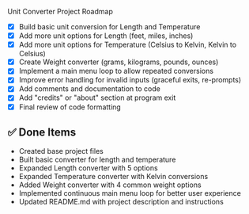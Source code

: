 Unit Converter Project Roadmap
- [x] Build basic unit conversion for Length and Temperature
- [x] Add more unit options for Length (feet, miles, inches)
- [x] Add more unit options for Temperature (Celsius to Kelvin, Kelvin to Celsius)
- [x] Create Weight converter (grams, kilograms, pounds, ounces)
- [x] Implement a main menu loop to allow repeated conversions
- [X] Improve error handling for invalid inputs (graceful exits, re-prompts)
- [X] Add comments and documentation to code
- [X] Add "credits" or "about" section at program exit
- [X] Final review of code formatting 

## ✅ Done Items

- Created base project files
- Built basic converter for length and temperature
- Expanded Length converter with 5 options
- Expanded Temperature converter with Kelvin conversions
- Added Weight converter with 4 common weight options
- Implemented continuous main menu loop for better user experience
- Updated README.md with project description and instructions
